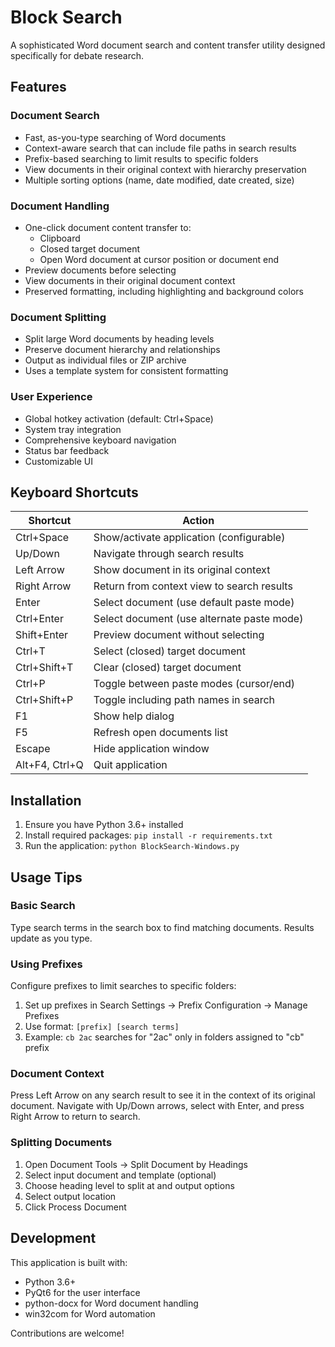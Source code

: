 # Block Search

A sophisticated Word document search and content transfer utility designed specifically for debate research.

## Features

### Document Search
- Fast, as-you-type searching of Word documents
- Context-aware search that can include file paths in search results
- Prefix-based searching to limit results to specific folders
- View documents in their original context with hierarchy preservation
- Multiple sorting options (name, date modified, date created, size)

### Document Handling
- One-click document content transfer to:
  - Clipboard
  - Closed target document
  - Open Word document at cursor position or document end
- Preview documents before selecting
- View documents in their original document context
- Preserved formatting, including highlighting and background colors

### Document Splitting
- Split large Word documents by heading levels
- Preserve document hierarchy and relationships
- Output as individual files or ZIP archive
- Uses a template system for consistent formatting

### User Experience
- Global hotkey activation (default: Ctrl+Space)
- System tray integration
- Comprehensive keyboard navigation
- Status bar feedback
- Customizable UI

## Keyboard Shortcuts

| Shortcut | Action |
|----------|--------|
| Ctrl+Space | Show/activate application (configurable) |
| Up/Down | Navigate through search results |
| Left Arrow | Show document in its original context |
| Right Arrow | Return from context view to search results |
| Enter | Select document (use default paste mode) |
| Ctrl+Enter | Select document (use alternate paste mode) |
| Shift+Enter | Preview document without selecting |
| Ctrl+T | Select (closed) target document |
| Ctrl+Shift+T | Clear (closed) target document |
| Ctrl+P | Toggle between paste modes (cursor/end) |
| Ctrl+Shift+P | Toggle including path names in search |
| F1 | Show help dialog |
| F5 | Refresh open documents list |
| Escape | Hide application window |
| Alt+F4, Ctrl+Q | Quit application |

## Installation

1. Ensure you have Python 3.6+ installed
2. Install required packages: `pip install -r requirements.txt`
3. Run the application: `python BlockSearch-Windows.py`

## Usage Tips

### Basic Search
Type search terms in the search box to find matching documents. Results update as you type.

### Using Prefixes
Configure prefixes to limit searches to specific folders:
1. Set up prefixes in Search Settings → Prefix Configuration → Manage Prefixes
2. Use format: `[prefix] [search terms]`
3. Example: `cb 2ac` searches for "2ac" only in folders assigned to "cb" prefix

### Document Context
Press Left Arrow on any search result to see it in the context of its original document.
Navigate with Up/Down arrows, select with Enter, and press Right Arrow to return to search.

### Splitting Documents
1. Open Document Tools → Split Document by Headings
2. Select input document and template (optional)
3. Choose heading level to split at and output options
4. Select output location
5. Click Process Document

## Development

This application is built with:
- Python 3.6+
- PyQt6 for the user interface
- python-docx for Word document handling
- win32com for Word automation

Contributions are welcome!